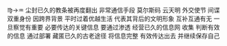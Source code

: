 ♍︎→♒︎ 尘封已久的教条被再度翻出 非常通信手段
莫尔斯码 云天明 外交使节 间谍双重身份
因跨界背景 平时过着优越生活 代表其背后的文明形象
互补互通有无
一旦察觉有重要 必要传达的关键信息
要通过渗透 经营已久的信息网
收集 判断有效的信息
通过部署 藏匿已久的古老途径
将信息完整 有效传达出去
并继续保存自己
